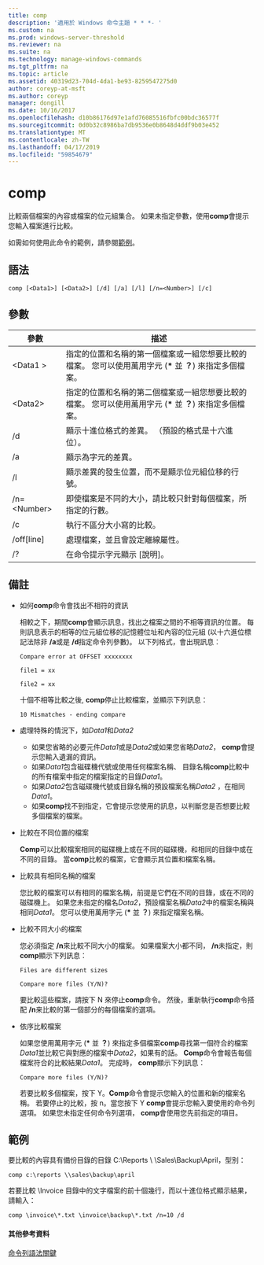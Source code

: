 ```yaml
---
title: comp
description: '適用於 Windows 命令主題 * * *- '
ms.custom: na
ms.prod: windows-server-threshold
ms.reviewer: na
ms.suite: na
ms.technology: manage-windows-commands
ms.tgt_pltfrm: na
ms.topic: article
ms.assetid: 40319d23-704d-4da1-be93-8259547275d0
author: coreyp-at-msft
ms.author: coreyp
manager: dongill
ms.date: 10/16/2017
ms.openlocfilehash: d10b86176d97e1afd76085516fbfc00bdc36577f
ms.sourcegitcommit: 0d0b32c8986ba7db9536e0b8648d4ddf9b03e452
ms.translationtype: MT
ms.contentlocale: zh-TW
ms.lasthandoff: 04/17/2019
ms.locfileid: "59854679"
---
```

# <a name="comp"></a>comp



比較兩個檔案的內容或檔案的位元組集合。 如果未指定參數，使用**comp**會提示您輸入檔案進行比較。

如需如何使用此命令的範例，請參閱[範例](#BKMK_examples)。

## <a name="syntax"></a>語法

```
comp [<Data1>] [<Data2>] [/d] [/a] [/l] [/n=<Number>] [/c]
```

## <a name="parameters"></a>參數

|參數|描述|
|---------|-----------|
|\<Data1 >|指定的位置和名稱的第一個檔案或一組您想要比較的檔案。 您可以使用萬用字元 (**&#42;** 並 **？**) 來指定多個檔案。|
|\<Data2>|指定的位置和名稱的第二個檔案或一組您想要比較的檔案。 您可以使用萬用字元 (**&#42;** 並 **？**) 來指定多個檔案。|
|/d|顯示十進位格式的差異。 （預設的格式是十六進位）。|
|/a|顯示為字元的差異。|
|/l|顯示差異的發生位置，而不是顯示位元組位移的行號。|
|/n=\<Number>|即使檔案是不同的大小，請比較只針對每個檔案，所指定的行數。|
|/c|執行不區分大小寫的比較。|
|/off[line]|處理檔案，並且會設定離線屬性。|
|/?|在命令提示字元顯示 [說明]。|

## <a name="remarks"></a>備註

-   如何**comp**命令會找出不相符的資訊

    相較之下，期間**comp**會顯示訊息，找出之檔案之間的不相等資訊的位置。 每則訊息表示的相等的位元組位移的記憶體位址和內容的位元組 (以十六進位標記法除非 **/a**或是 **/d**指定命令列參數)。 以下列格式，會出現訊息：

    `Compare error at OFFSET xxxxxxxx`

    `file1 = xx`

    `file2 = xx`

    十個不相等比較之後, **comp**停止比較檔案，並顯示下列訊息：

    `10 Mismatches - ending compare`
-   處理特殊的情況下，如*Data1*和*Data2*  
    -   如果您省略的必要元件*Data1*或是*Data2*或如果您省略*Data2*， **comp**會提示您輸入遺漏的資訊。
    -   如果*Data1*包含磁碟機代號或使用任何檔案名稱、 目錄名稱**comp**比較中的所有檔案中指定的檔案指定的目錄*Data1*。
    -   如果*Data2*包含磁碟機代號或目錄名稱的預設檔案名稱*Data2* ，在相同*Data1*。
    -   如果**comp**找不到指定，它會提示您使用的訊息，以判斷您是否想要比較多個檔案的檔案。
-   比較在不同位置的檔案

    **Comp**可以比較檔案相同的磁碟機上或在不同的磁碟機，和相同的目錄中或在不同的目錄。 當**comp**比較的檔案，它會顯示其位置和檔案名稱。
-   比較具有相同名稱的檔案

    您比較的檔案可以有相同的檔案名稱，前提是它們在不同的目錄，或在不同的磁碟機上。 如果您未指定的檔名*Data2*，預設檔案名稱*Data2*中的檔案名稱與相同*Data1*。 您可以使用萬用字元 (**&#42;** 並 **？**) 來指定檔案名稱。
-   比較不同大小的檔案

    您必須指定 **/n**來比較不同大小的檔案。 如果檔案大小都不同， **/n**未指定，則**comp**顯示下列訊息：

    `Files are different sizes`

    `Compare more files (Y/N)?`

    要比較這些檔案，請按下 N 來停止**comp**命令。 然後，重新執行**comp**命令搭配 **/n**来比較的第一個部分的每個檔案的選項。
-   依序比較檔案

    如果您使用萬用字元 (**&#42;** 並 **？**) 來指定多個檔案**comp**尋找第一個符合的檔案*Data1*並比較它與對應的檔案中*Data2*，如果有的話。 **Comp**命令會報告每個檔案符合的比較結果*Data1*。 完成時， **comp**顯示下列訊息：

    `Compare more files (Y/N)?`

    若要比較多個檔案，按下 Y。**Comp**命令會提示您輸入的位置和新的檔案名稱。 若要停止的比較，按 n。當您按下 Y **comp**會提示您輸入要使用的命令列選項。 如果您未指定任何命令列選項， **comp**會使用您先前指定的項目。

## <a name="BKMK_examples"></a>範例

要比較的內容具有備份目錄的目錄 C:\Reports \\ \\Sales\Backup\April，型別：
```
comp c:\reports \\sales\backup\april
```
若要比較 \Invoice 目錄中的文字檔案的前十個幾行，而以十進位格式顯示結果，請輸入：
```
comp \invoice\*.txt \invoice\backup\*.txt /n=10 /d
```

#### <a name="additional-references"></a>其他參考資料

[命令列語法關鍵](command-line-syntax-key.md)